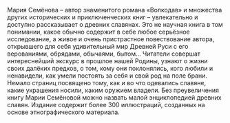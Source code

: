 <!--2016-12-21 21:09:48-->
Мария Семёнова – автор знаменитого романа «Волкодав» и множества других исторических и приключенческих книг – увлекательно и доступно рассказывает о древних славянах. Это не научная книга в том понимании, какое обычно содержит в себе любое серьёзное исследование, а живое и очень пристрастное повествование автора, открывшего для себя удивительный мир Древней Руси с его верованиями, обрядами, обычаями, бытом… Читатели совершат интереснейший экскурс в прошлое нашей Родины, узнают о жизни своих далёких предков, о том, кому они поклонялись, кого любили и ненавидели, как умели постоять за себя и свой род на поле брани. Немало страниц посвящено тому, как и во что одевались славяне, какие украшения носили, каким оружием владели. Без преувеличения книгу Марии Семёновой можно назвать малой энциклопедией древних славян. Издание содержит более 300 иллюстраций, созданных на основе этнографического материала.